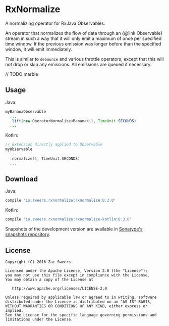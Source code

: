 RxNormalize
===========

A normalizing operator for RxJava Observables.

An operator that normalizes the flow of data through an {@link Observable} stream in such a way
that it will only emit a maximum of once per specified time window. If the previous emission was
longer before than the specified window, it will emit immediately.

This is similar to `debounce` and various throttle operators, except that this will not drop or skip
any emissions. All emissions are queued if necessary.

// TODO marble

Usage
-----

Java:
```java
myBananaObservable
  ...
  .lift(new OperatorNormalize<Banana>(1, TimeUnit.SECONDS)
  ...
```

Kotlin:
```kotlin
// Extension directly applied to Observable
myObservable
  ...
  .normalize(1, TimeUnit.SECONDS)
  ...
```

Download
--------

Java:
```gradle
compile 'io.sweers.rxnormalize:rxnormalize:0.3.0'
```

Kotlin:
```gradle
compile 'io.sweers.rxnormalize:rxnormalize-kotlin:0.3.0'
```

Snapshots of the development version are available in [Sonatype's snapshots repository][snapshots].

License
-------

    Copyright (C) 2016 Zac Sweers

    Licensed under the Apache License, Version 2.0 (the "License");
    you may not use this file except in compliance with the License.
    You may obtain a copy of the License at

       http://www.apache.org/licenses/LICENSE-2.0

    Unless required by applicable law or agreed to in writing, software
    distributed under the License is distributed on an "AS IS" BASIS,
    WITHOUT WARRANTIES OR CONDITIONS OF ANY KIND, either express or implied.
    See the License for the specific language governing permissions and
    limitations under the License.

 [snapshots]: https://oss.sonatype.org/content/repositories/snapshots/
